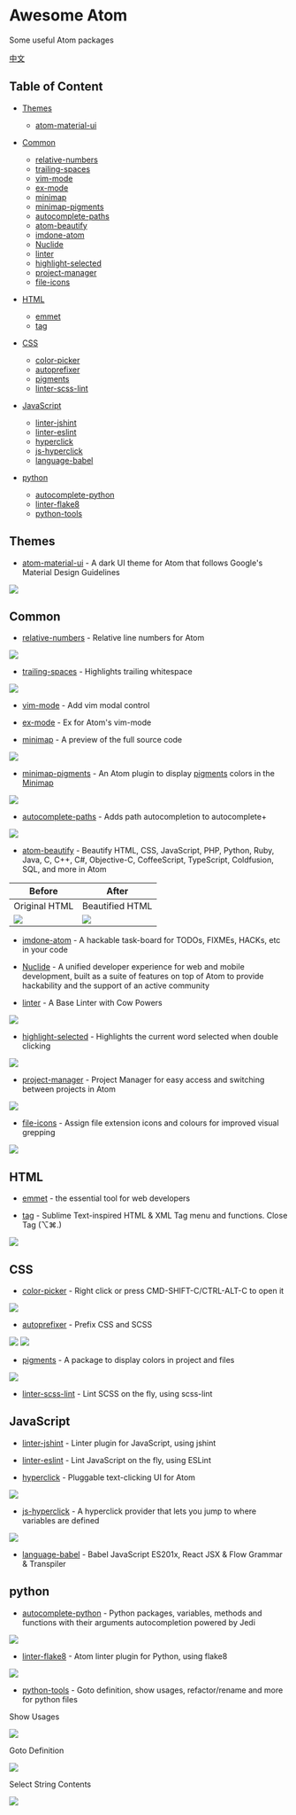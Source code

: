 # Awesome Atom

Some useful Atom packages

[中文](README-cn.md)

## Table of Content

* [Themes](#Themes)
  * [atom-material-ui](#atom-material-ui)

* [Common](#Common)
  * [relative-numbers](#relative-numbers)
  * [trailing-spaces](#trailing-spaces)
  * [vim-mode](#vim-mode)
  * [ex-mode](#ex-mode)
  * [minimap](#minimap)
  * [minimap-pigments](#minimap-pigments)
  * [autocomplete-paths](#autocomplete-paths)
  * [atom-beautify](#atom-beautify)
  * [imdone-atom](#imdone-atom)
  * [Nuclide](#Nuclide)
  * [linter](#linter)
  * [highlight-selected](#highlight-selected)
  * [project-manager](#project-manager)
  * [file-icons](#file-icons)

* [HTML](#HTML)
  * [emmet](#emmet)
  * [tag](#tag)

* [CSS](#CSS)
  * [color-picker](#color-picker)
  * [autoprefixer](#autoprefixer)
  * [pigments](#pigments)
  * [linter-scss-lint](#linter-scss-lint)

* [JavaScript](#JavaScript)
  * [linter-jshint](#linter-jshint)
  * [linter-eslint](#linter-eslint)
  * [hyperclick](#hyperclick)
  * [js-hyperclick](#js-hyperclick)
  * [language-babel](#language-babel)

* [python](#python)
  * [autocomplete-python](#autocomplete-python)
  * [linter-flake8](#linter-flake8)
  * [python-tools](#python-tools)


## <a name="Themes"></a> Themes
* <a name="atom-material-ui"></a> [atom-material-ui](https://atom.io/themes/atom-material-ui) - A dark UI theme for Atom that follows Google's Material Design Guidelines

![](imgs/atom-material-ui.png)


## <a name="Common"></a> Common
* <a name="relative-numbers"></a> [relative-numbers](https://atom.io/packages/relative-numbers) - Relative line numbers for Atom

![](imgs/relative-numbers.gif)

* <a name="trailing-spaces"></a> [trailing-spaces](https://atom.io/packages/trailing-spaces) - Highlights trailing whitespace

![](imgs/trailing-spaces.jpeg)

* <a name="vim-mode"></a> [vim-mode](https://atom.io/packages/vim-mode) - Add vim modal control

* <a name="ex-mode"></a> [ex-mode](https://atom.io/packages/ex-mode) - Ex for Atom's vim-mode

* <a name="minimap"></a> [minimap](https://atom.io/packages/minimap) - A preview of the full source code

![](imgs/minimap.png)

* <a name="minimap-pigments"></a> [minimap-pigments](https://atom.io/packages/minimap-pigments) - An Atom plugin to display [pigments](#pigments) colors in the [Minimap](#minimap)

![](imgs/minimap-pigments.png)

* <a name="autocomplete-paths"></a> [autocomplete-paths](https://atom.io/packages/autocomplete-paths) - Adds path autocompletion to autocomplete+

![](imgs/autocomplete-paths.gif)

* <a name="atom-beautify"></a> [atom-beautify](https://atom.io/packages/atom-beautify) - Beautify HTML, CSS, JavaScript, PHP, Python, Ruby, Java, C, C++, C#, Objective-C, CoffeeScript, TypeScript, Coldfusion, SQL, and more in Atom

Before | After
------|-----
Original HTML | Beautified HTML
![](imgs/atom-beautify-1.png) | ![](imgs/atom-beautify-2.png)

* <a name="imdone-atom"></a> [imdone-atom](https://atom.io/packages/imdone-atom) - A hackable task-board for TODOs, FIXMEs, HACKs, etc in your code

* <a name="Nuclide"></a> [Nuclide](https://atom.io/packages/nuclide) - A unified developer experience for web and mobile development, built as a suite of features on top of Atom to provide hackability and the support of an active community

* <a name="linter"></a> [linter](https://atom.io/packages/linter) - A Base Linter with Cow Powers

![](imgs/linter.gif)

* <a name="highlight-selected"></a> [highlight-selected](https://atom.io/packages/highlight-selected) - Highlights the current word selected when double clicking

![](imgs/highlight-selected.gif)

* <a name="project-manager"></a> [project-manager](https://atom.io/packages/project-manager) - Project Manager for easy access and switching between projects in Atom

![](imgs/project-manager.gif)

* <a name="file-icons"></a> [file-icons](https://atom.io/packages/file-icons) - Assign file extension icons and colours for improved visual grepping

![](imgs/file-icons.png)


## <a name="HTML"></a> HTML

* <a name="emmet"></a> [emmet](https://atom.io/packages/emmet) - the essential tool for web developers

* <a name="tag"></a> [tag](https://atom.io/packages/tag) - Sublime Text-inspired HTML & XML Tag menu and functions. Close Tag (⌥⌘.)

![](imgs/tag.gif)


## <a name="CSS"></a> CSS

* <a name="color-picker"></a> [color-picker](https://atom.io/packages/color-picker) - Right click or press CMD-SHIFT-C/CTRL-ALT-C to open it

![](imgs/color-picker.gif)

* <a name="autoprefixer"></a> [autoprefixer](https://atom.io/packages/autoprefixer) - Prefix CSS and SCSS

![](imgs/autoprefixer-1.gif)
![](imgs/autoprefixer-2.gif)

* <a name="pigments"></a> [pigments](https://atom.io/packages/pigments) - A package to display colors in project and files

![](imgs/pigments.gif)

* <a name="linter-scss-lint"></a> [linter-scss-lint](https://atom.io/packages/linter-scss-lint) - Lint SCSS on the fly, using scss-lint


## <a name="JavaScript"></a> JavaScript

* <a name="linter-jshint"></a> [linter-jshint](https://atom.io/packages/linter-jshint) - Linter plugin for JavaScript, using jshint

* <a name="linter-eslint"></a> [linter-eslint](https://atom.io/packages/linter-eslint) - Lint JavaScript on the fly, using ESLint

* <a name="hyperclick"></a> [hyperclick](https://atom.io/packages/hyperclick) - Pluggable text-clicking UI for Atom

![](imgs/hyperclick.gif)

* <a name="js-hyperclick"></a> [js-hyperclick](https://atom.io/packages/js-hyperclick) - A hyperclick provider that lets you jump to where variables are defined

![](imgs/js-hyperclick.png)

* <a name="language-babel"></a> [language-babel](https://atom.io/packages/language-babel) - Babel JavaScript ES201x, React JSX & Flow Grammar & Transpiler


## <a name="python"></a> python

* <a name="autocomplete-python"></a> [autocomplete-python](https://atom.io/packages/autocomplete-python) - Python packages, variables, methods and functions with their arguments autocompletion powered by Jedi

![](imgs/autocomplete-python.gif)

* <a name="linter-flake8"></a> [linter-flake8](https://atom.io/packages/linter-flake8) - Atom linter plugin for Python, using flake8

![](imgs/linter-flake8.gif)

* <a name="python-tools"></a> [python-tools](https://atom.io/packages/python-tools) - Goto definition, show usages, refactor/rename and more for python files

Show Usages

![](imgs/python-tools-show-usages.gif)

Goto Definition

![](imgs/python-tools-goto-definition.gif)

Select String Contents

![](imgs/python-tools-select-string-contents.gif)
